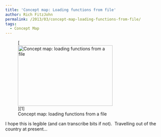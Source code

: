 ```yaml
---
title: 'Concept map: Loading functions from file'
author: Rich FitzJohn
permalink: /2013/03/concept-map-loading-functions-from-file/
tags:
  - Concept Map
---
```

<figure id="attachment_1989" style="width: 300px;" class="wp-caption alignnone">[<img class="size-medium wp-image-1989" alt="Concept map: loading functions from a file" src="http://teaching.software-carpentry.org/wp-content/uploads/2013/03/swc-300x193.jpg" width="300" height="193" />][1]<figcaption class="wp-caption-text">Concept map: loading functions from a file</figcaption></figure> 
I hope this is legible (and can transcribe bits if not).  Travelling out of the country at present&#8230;

 [1]: http://teaching.software-carpentry.org/wp-content/uploads/2013/03/swc.jpg

